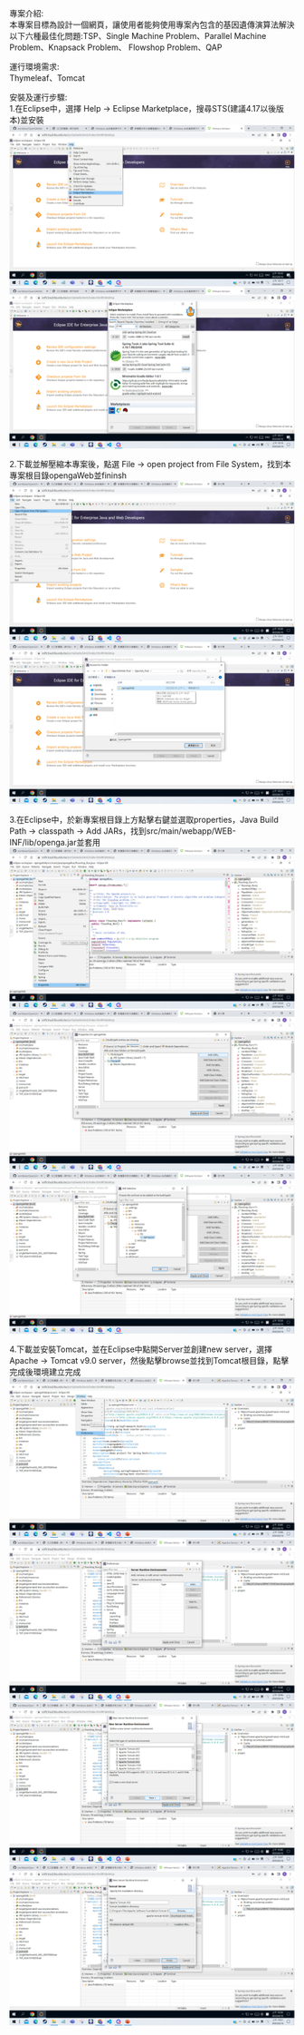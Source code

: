 專案介紹:    
    本專案目標為設計一個網頁，讓使用者能夠使用專案內包含的基因遺傳演算法解決以下六種最佳化問題:TSP、Single Machine Problem、Parallel Machine Problem、Knapsack Problem、
    Flowshop Problem、QAP

運行環境需求:    
    Thymeleaf、Tomcat

安裝及運行步驟:      
1.在Eclipse中，選擇 Help -> Eclipse Marketplace，搜尋STS(建議4.17以後版本)並安裝   
![image text](https://github.com/worldstar/OpenGAWeb/blob/af63524ab2142ac44e762ef208ed76f0d3ba0f23/readmepicture/springtool1.png)
![image text](https://github.com/worldstar/OpenGAWeb/blob/af63524ab2142ac44e762ef208ed76f0d3ba0f23/readmepicture/springtool2.png)
    
2.下載並解壓縮本專案後，點選 File -> open project from File System，找到本專案根目錄opengaWeb並fininsh
![image text](https://github.com/worldstar/OpenGAWeb/blob/7d19736fb9dbef228d474c1e30a0d275eee8e538/readmepicture/openproject1.png)
![image text](https://github.com/worldstar/OpenGAWeb/blob/7d19736fb9dbef228d474c1e30a0d275eee8e538/readmepicture/openproject2.png)


3.在Eclipse中，於新專案根目錄上方點擊右鍵並選取properties，Java Build Path -> classpath -> Add JARs，找到src/main/webapp/WEB-INF/lib/openga.jar並套用    
![image text](https://github.com/worldstar/OpenGAWeb/blob/7d19736fb9dbef228d474c1e30a0d275eee8e538/readmepicture/classpath1.png)
![image text](https://github.com/worldstar/OpenGAWeb/blob/7d19736fb9dbef228d474c1e30a0d275eee8e538/readmepicture/classpath2.png)
![image text](https://github.com/worldstar/OpenGAWeb/blob/7d19736fb9dbef228d474c1e30a0d275eee8e538/readmepicture/classpath3.png)


4.下載並安裝Tomcat，並在Eclipse中點開Server並創建new server，選擇Apache -> Tomcat v9.0 server，然後點擊browse並找到Tomcat根目錄，點擊完成後環境建立完成
![image text](https://github.com/worldstar/OpenGAWeb/blob/2639d4011fb2a98908e539352724b2fc639e9392/readmepicture/server1.png)
![image text](https://github.com/worldstar/OpenGAWeb/blob/2639d4011fb2a98908e539352724b2fc639e9392/readmepicture/server2.png)
![image text](https://github.com/worldstar/OpenGAWeb/blob/2639d4011fb2a98908e539352724b2fc639e9392/readmepicture/server3.png)
![image text](https://github.com/worldstar/OpenGAWeb/blob/2639d4011fb2a98908e539352724b2fc639e9392/readmepicture/server4.png)



